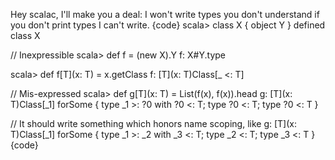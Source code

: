 Hey scalac, I'll make you a deal: I won't write types you don't understand if you don't print types I can't write.
{code}
scala> class X { object Y }
defined class X

// Inexpressible
scala> def f = (new X).Y
f: X#Y.type

scala> def f[T](x: T) = x.getClass
f: [T](x: T)Class[_ <: T]

// Mis-expressed
scala> def g[T](x: T) = List(f(x), f(x)).head
g: [T](x: T)Class[_1] forSome { type _1 >: ?0 with ?0 <: T; type ?0 <: T; type ?0 <: T }

// It should write something which honors name scoping, like
g: [T](x: T)Class[_1] forSome { type _1 >: _2 with _3 <: T; type _2 <: T; type _3 <: T }
{code}

